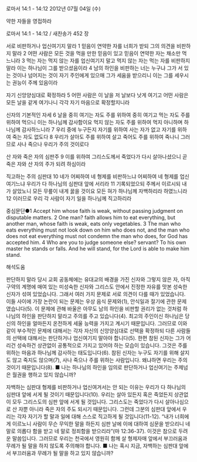 로마서 14:1 - 14:12 
2012년 07월 04일 (수)

약한 자들을 영접하라



로마서 14:1 - 14:12 / 새찬송가 452 장


서로 비판하거나 업신여기지 말라
1 믿음이 연약한 자를 너희가 받되 그의 의견을 비판하지 말라 2 어떤 사람은 모든 것을 먹을 만한 믿음이 있고 믿음이 연약한 자는 채소만 먹느니라 3 먹는 자는 먹지 않는 자를 업신여기지 말고 먹지 않는 자는 먹는 자를 비판하지 말라 이는 하나님이 그를 받으셨음이라 4 남의 하인을 비판하는 너는 누구냐 그가 서 있는 것이나 넘어지는 것이 자기 주인에게 있으매 그가 세움을 받으리니 이는 그를 세우시는 권능이 주께 있음이라

자기 신앙양심대로 확정하라
5 어떤 사람은 이 날을 저 날보다 낫게 여기고 어떤 사람은 모든 날을 같게 여기나니 각각 자기 마음으로 확정할지니라

신자의 기본적인 자세
6 날을 중히 여기는 자도 주를 위하여 중히 여기고 먹는 자도 주를 위하여 먹으니 이는 하나님께 감사함이요 먹지 않는 자도 주를 위하여 먹지 아니하며 하나님께 감사하느니라 7 우리 중에 누구든지 자기를 위하여 사는 자가 없고 자기를 위하여 죽는 자도 없도다 8 우리가 살아도 주를 위하여 살고 죽어도 주를 위하여 죽나니 그러므로 사나 죽으나 우리가 주의 것이로다

산 자와 죽은 자의 심판주
9 이를 위하여 그리스도께서 죽었다가 다시 살아나셨으니 곧 죽은 자와 산 자의 주가 되려 하심이라

직고하는 주의 심판대
10 네가 어찌하여 네 형제를 비판하느냐 어찌하여 네 형제를 업신여기느냐 우리가 다 하나님의 심판대 앞에 서리라 11 기록되었으되 주께서 이르시되 내가 살았노니 모든 무릎이 내게 꿇을 것이요 모든 혀가 하나님께 자백하리라 하였느니라 12 이러므로 우리 각 사람이 자기 일을 하나님께 직고하리라

중심문단●1 Accept him whose faith is weak, without passing judgment on disputable matters. 2 One man? faith allows him to eat everything, but another man, whose faith is weak, eats only vegetables. 3 The man who eats everything must not look down on him who does not, and the man who does not eat everything must not condemn the man who does, for God has accepted him. 4 Who are you to judge someone else? servant? To his own master he stands or falls. And he will stand, for the Lord is able to make him stand.

해석도움





판단하지 말라  당시 교회 공동체에는 유대교의 배경을 가진 신자와 그렇지 않은 자, 아직 구약의 계명에 매여 있는 미성숙한 신자와 그리스도 안에서 진정한 자유를 맛본 성숙한 신자가 섞여 있었습니다. 그래서 여러 가지 문제로 서로 의견이 다를 때가 있었습니다. 이들 사이에 가장 논란이 되는 문제는 우상 음식 문제와(1), 안식일과 절기에 관한 문제였습니다(5). 이 문제에 관해 바울은 아무도 남의 하인을 비판할 권리가 없는 것처럼 하나님의 하인을 판단하지 말라고 주의를 주고 있습니다(4). 최고의 주인이신 하나님은 당신의 하인을 얼마든지 온전하게 세울 능력을 가지고 계시기 때문입니다. 그러므로 이와 같이 부수적인 문제에 대해서는 각자 자신의 신앙양심대로 선택을 확정하되 다른 사람들의 선택에 대해서는 판단하거나 업신여기지 말아야 합니다(5). 한편 참된 신자는 그가 어리건 성숙하건 상관없이 공통적으로 가지고 있어야 하는 모습이 있습니다. 그것은 주를 위하는 마음과 하나님께 감사하는 태도입니다(6). 참된 신자는 누구도 자기를 위해 살지도 않고 죽지도 않으며(7), 사나 죽으나 주를 위하는 사람입니다. 왜냐하면 우리는 주의 것이기 때문입니다(8).
■ 나는 하나님의 하인을 임의로 판단하거나 업신여기는 주제넘은 월권을 행하고 있지 않습니까?

자백하는 심판대  형제를 비판하거나 업신여겨서는 안 되는 이유는 우리가 다 하나님의 심판대 앞에 서게 될 것이기 때문입니다(10). 우리는 살아 있든지 혹은 죽었든지 상관없이 모두 그리스도의 심판 앞에 서게 될 것입니다. 그리스도는 죽었다가 다시 살아나심으로 산 자뿐 아니라 죽은 자의 주도 되시기 때문입니다. 그런데 그분의 심판대 앞에서 우리는 각자 자기가 할 말과 일에 대해 스스로 직고하게 될 것입니다(11-12). “내가 너희에게 이르노니 사람이 무슨 무익한 말을 하든지 심판 날에 이에 대하여 심문을 받으리니 네 말로 의롭다 함을 받고 네 말로 정죄함을 받으리라”(마 12:36-37). 이것은 참으로 두려운 말씀입니다. 그러므로 우리는 천국에서 영원히 함께 살 형제자매 앞에서 부끄러움과 무례가 될 말을 하지 않도록 주의해야 합니다.
■ 나는 혹시 지금, 자백하는 심판대 앞에서 부끄러움과 무례가 될 말을 하고 있지 않습니까?